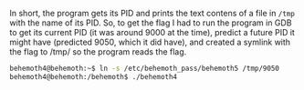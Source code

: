 In short, the program gets its PID and prints the text contens of a file in `/tmp` with the name of its PID.
So, to get the flag I had to run the program in GDB to get its current PID (it was around 9000 at the time), predict a future PID it might have (predicted 9050, which it did have), and created a symlink with the flag to /tmp/<PID> so the program reads the flag.
```sh
behemoth4@behemoth:~$ ln -s /etc/behemoth_pass/behemoth5 /tmp/9050
behemoth4@behemoth:/behemoth$ ./behemoth4
```